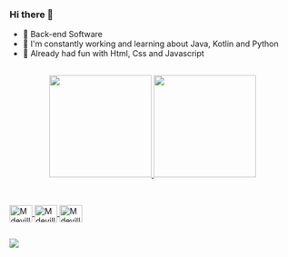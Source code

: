 ### Hi there 👋

- 🌌 Back-end Software 
- 🌱 I'm constantly working and learning about Java, Kotlin and Python
- 🍃 Already had fun with Html, Css and Javascript

##
<div align="center">
  <a href="https://github.com/mdevillart">
  <img height="180em" src="https://github-readme-stats.vercel.app/api?username=mdevillart&show_icons=true&theme=apprentice&include_all_commits=true&count_private=true"/>
  <img height="180em" src="https://github-readme-stats.vercel.app/api/top-langs/?username=mdevillart&layout=swift&langs_count=7&theme=apprentice"/>
</div>
  
##
<div style="display: inline_block"><br>
  <img align="center" alt="Mdevillart-Java" height="30" width="40" src="https://cdn.jsdelivr.net/gh/devicons/devicon/icons/java/java-original.svg">
  <img align="center" alt="Mdevillart-Python" height="30" width="40" src="https://cdn.jsdelivr.net/gh/devicons/devicon/icons/python/python-original.svg">
  <img align="center" alt="Mdevillart-Kotlin" height="30" width="40" src="https://cdn.jsdelivr.net/gh/devicons/devicon/icons/kotlin/kotlin-original.svg">
</div>
  
##
<div> 
  <a href="https://www.linkedin.com/in/mdevillart" target="_blank"><img src="https://img.shields.io/badge/-LinkedIn-%230077B5?style=for-the-badge&logo=linkedin&logoColor=white" target="_blank"></a> 
</div>
  
 
